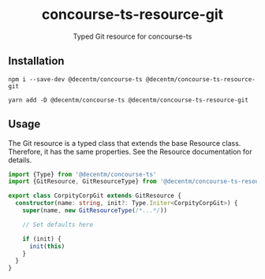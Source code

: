 <h1 align="center">
  concourse-ts-resource-git
</h1>

<div align="center">

  Typed Git resource for concourse-ts
</div>

## Installation

`npm i --save-dev @decentm/concourse-ts @decentm/concourse-ts-resource-git`

`yarn add -D @decentm/concourse-ts @decentm/concourse-ts-resource-git`

## Usage

The Git resource is a typed class that extends the base Resource class.
Therefore, it has the same properties. See the Resource documentation for details.

```typescript
import {Type} from '@decentm/concourse-ts'
import {GitResource, GitResourceType} from '@decentm/concourse-ts-resource-git'

export class CorpityCorpGit extends GitResource {
  constructor(name: string, init?: Type.Initer<CorpityCorpGit>) {
    super(name, new GitResourceType(/*...*/))

    // Set defaults here

    if (init) {
      init(this)
    }
  }
}
```
